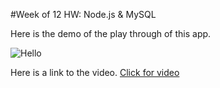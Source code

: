 #Week of 12 HW: Node.js & MySQL

Here is the demo of the play through of this app.

![Hello](/sampleBamazon.gif)

Here is a link to the video. [Click for video](https://drive.google.com/file/d/0B58fLOR9GyvqaGdCb3ppUC1SSW8/view)